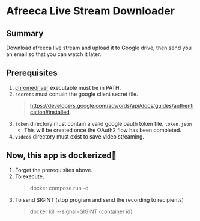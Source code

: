 # Afreeca Live Stream Downloader
## Summary
Download afreeca live stream and upload it to Google drive, then send you an email so that you can watch it later.

## Prerequisites
1. [chromedriver](https://chromedriver.chromium.org/) executable must be in PATH.
2. `secrets` must contain the google client secret file.
    > https://developers.google.com/adwords/api/docs/guides/authentication#installed
3. `token` directory must contain a valid google oauth token file. `token.json`
    - This will be created once the OAuth2 flow has been completed.
4. `videos` directory must exist to save video streaming.

## Now, this app is dockerized🎉
1. Forget the prerequisites above.
2. To execute,
    > docker compose run -d
3. To send SIGINT (stop program and send the recording to recipients)
    > docker kill --signal=SIGINT {container id}
